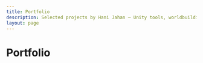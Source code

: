```yaml
---
title: Portfolio
description: Selected projects by Hani Jahan — Unity tools, worldbuilding systems, photography, and design.
layout: page
---
```


# Portfolio

<ClientOnly>
  <PortfolioGrid />
</ClientOnly>
